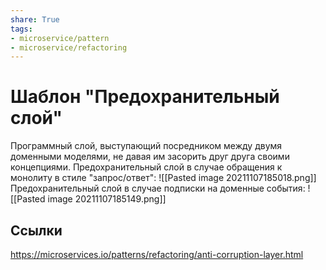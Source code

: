 ```yaml
---
share: True
tags: 
- microservice/pattern
- microservice/refactoring
---
```

# Шаблон "Предохранительный слой"
Программный слой, выступающий посредником между двумя доменными моделями, не давая им засорить друг друга своими концепциями.
Предохранительный слой в случае обращения к монолиту в стиле "запрос/ответ":
![[Pasted image 20211107185018.png]]
Предохранительный слой в случае подписки на доменные события:
![[Pasted image 20211107185149.png]]

## Ссылки
https://microservices.io/patterns/refactoring/anti-corruption-layer.html